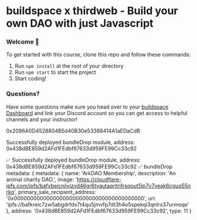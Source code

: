 # buildspace x thirdweb - Build your own DAO with just Javascript

### **Welcome 👋**
To get started with this course, clone this repo and follow these commands:

1. Run `npm install` at the root of your directory
2. Run `npm start` to start the project
3. Start coding!

### **Questions?**
Have some questions make sure you head over to your [buildspace Dashboard](https://app.buildspace.so/projects/COb520aae3-7925-42f4-a5e7-eaf718933766) and link your Discord account so you can get access to helpful channels and your instructor!


0x2096A0D4528804B5d40B30e53388414A1aEDaCdB

Successfully deployed bundleDrop module, address: 0x438dBE859d2AFd1FEdbf67633d959FE99Cc33c92

✅ Successfully deployed bundleDrop module, address: 0x438dBE859d2AFd1FEdbf67633d959FE99Cc33c92
✅ bundleDrop metadata: {
  metadata: {
    name: 'ArkDAO Membership',
    description: 'An animal charity DAO.',
    image: 'https://cloudflare-ipfs.com/ipfs/bafybeicnjiyizvd46gr6tyautaqntnfrsqout5lp7v7yeak6cguq55nrkq',
    primary_sale_recipient_address: '0x0000000000000000000000000000000000000000',
    uri: 'ipfs://bafkreic7zw5abgdrfdx7t4qu5jmvfp7dt3h4o5spekqi3qnlrx37urmoqe'
  },
  address: '0x438dBE859d2AFd1FEdbf67633d959FE99Cc33c92',
  type: 11
}
